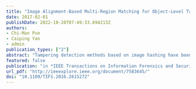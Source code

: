 ```yaml
---
title: "Image Alignment-Based Multi-Region Matching for Object-Level Tampering Detection"
date: 2017-02-01
publishDate: 2022-10-28T07:49:33.694213Z
authors: 
- Chi-Man Pun
- Caiping Yan
- admin
publication_types: ["2"]
abstract: "Tampering detection methods based on image hashing have been widely studied with continuous advancements. However, most existing models cannot generate object-level tampering localization results, because the forensic hashes attached to the image lack contour information. In this paper, we present a novel tampering detection model that can generate an accurate, object-level tampering localization result. First, an adaptive image segmentation method is proposed to segment the image into closed regions based on strong edges. Then, the color and position features of the closed regions are extracted as a forensic hash. Furthermore, a geometric invariant tampering localization model named image alignment-based multi-region matching (IAMRM) is proposed to establish the region correspondence between the received and forensic images by exploiting their intrinsic structure information. The model estimates the parameters of geometric transformations via a robust image alignment method based on triangle similarity; in addition, it matches multiple regions simultaneously by utilizing manifold ranking based on different graph structures and features. Experimental results demonstrate that the proposed IAMRM is a promising method for object-level tampering detection compared with the state-ofthe-art methods."
featured: false
publication: "in *IEEE Transactions on Information Forensics and Security* [SCI, JCR Q1]"
url_pdf: "http://ieeexplore.ieee.org/document/7583645/"
doi: "10.1109/TIFS.2016.2615272"
---
```


